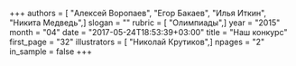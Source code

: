 +++
authors = [ "Алексей Воропаев", "Егор Бакаев", "Илья Иткин", "Никита Медведь",]
slogan = ""
rubric = [ "Олимпиады",]
year = "2015"
month = "04"
date = "2017-05-24T18:53:39+03:00"
title = "Наш конкурс"
first_page = "32"
illustrators = [ "Николай Крутиков",]
npages = "2"
in_sample = false
+++
